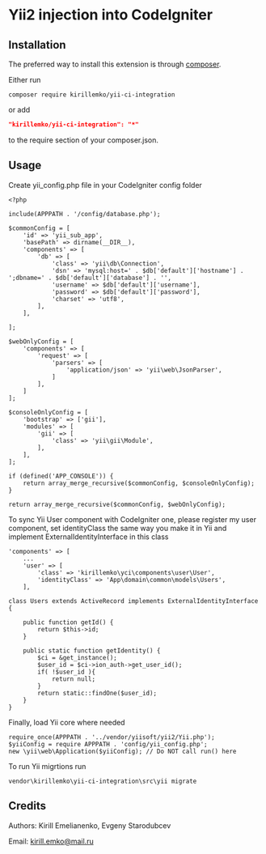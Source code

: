 Yii2 injection into CodeIgniter
=========================


Installation
------------

The preferred way to install this extension is through [composer](http://getcomposer.org/download/).

Either run

```
composer require kirillemko/yii-ci-integration
```

or add

```json
"kirillemko/yii-ci-integration": "*"
```

to the require section of your composer.json.


Usage
-----

Create yii_config.php file in your CodeIgniter config folder
```
<?php

include(APPPATH . '/config/database.php');

$commonConfig = [
    'id' => 'yii_sub_app',
    'basePath' => dirname(__DIR__),
    'components' => [
        'db' => [
            'class' => 'yii\db\Connection',
            'dsn' => 'mysql:host=' . $db['default']['hostname'] . ';dbname=' . $db['default']['database'] . '',
            'username' => $db['default']['username'],
            'password' => $db['default']['password'],
            'charset' => 'utf8',
        ],
    ],

];

$webOnlyConfig = [
    'components' => [
        'request' => [
            'parsers' => [
                'application/json' => 'yii\web\JsonParser',
            ]
        ],
    ]
];

$consoleOnlyConfig = [
    'bootstrap' => ['gii'],
    'modules' => [
        'gii' => [
            'class' => 'yii\gii\Module',
        ],
    ],
];

if (defined('APP_CONSOLE')) {
    return array_merge_recursive($commonConfig, $consoleOnlyConfig);
}

return array_merge_recursive($commonConfig, $webOnlyConfig);

```

To sync Yii User component with CodeIgniter one, please register my user component, set identityClass the same way you make it in Yii and implement ExternalIdentityInterface in this class

```
'components' => [
    ...
    'user' => [
        'class' => 'kirillemko\yci\components\user\User',
        'identityClass' => 'App\domain\common\models\Users',
    ],
```
```
class Users extends ActiveRecord implements ExternalIdentityInterface
{

    public function getId() {
        return $this->id;
    }

    public static function getIdentity() {
        $ci = &get_instance();
        $user_id = $ci->ion_auth->get_user_id();
        if( !$user_id ){
            return null;
        }
        return static::findOne($user_id);
    }
}
```


Finally, load Yii core where needed

```
require_once(APPPATH . '../vendor/yiisoft/yii2/Yii.php');
$yiiConfig = require APPPATH . 'config/yii_config.php';
new \yii\web\Application($yiiConfig); // Do NOT call run() here
```


To run Yii migrtions run

```
vendor\kirillemko\yii-ci-integration\src\yii migrate
```

Credits
-------

Authors: Kirill Emelianenko, Evgeny Starodubcev

Email: kirill.emko@mail.ru


